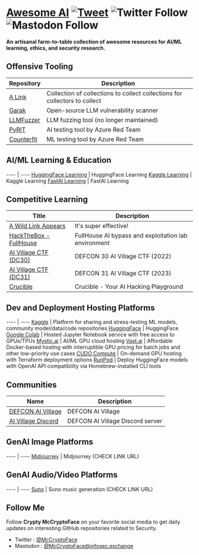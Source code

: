 # [Awesome AI](https://github.com/McCryptoFace/Awesome-AI) [![Tweet](https://img.shields.io/twitter/url/http/shields.io.svg?style=social)](https://twitter.com/intent/tweet?text=Awesome%20AI%20-%20a%20curated%20list%20of%20awesome%20resources%20for%20AI%2FML%20learning%2C%20ethics%2C%20and%20security%20research%20by%20@McCryptoFace&url=https://github.com/McCryptoFace/Awesome-AI&hashtags=llm,ai,genai,hacking) ![Twitter Follow](https://img.shields.io/twitter/follow/McCryptoFace) ![Mastodon Follow](https://img.shields.io/mastodon/follow/110652864476108445?domain=https%3A%2F%2Finfosec.exchange)

**An artisanal farm-to-table collection of awesome resources for AI/ML learning, ethics, and security research.**

## Offensive Tooling

Repository | Description
---- | ----
[A Link](https://github.com/alink/link-goes-here) | Collection of collections to collect collections for collectors to collect
[Garak](https://github.com/leondz/garak) | Open-source LLM vulnerability scanner
[LLMFuzzer](https://github.com/mnns/LLMFuzzer) | LLM fuzzing tool (no longer maintained)
[PyRIT](https://github.com/Azure/PyRIT/tree/main) | AI testing tool by Azure Red Team
[Counterfit](https://github.com/Azure/counterfit) | ML testing tool by Azure Red Team

## AI/ML Learning & Education
---- | ----
[HuggingFace Learning](https://huggingface.co/learn) | HuggingFace Learning
[Kaggle Learning](https://www.kaggle.com/learn) | Kaggle Learning
[FastAI Learning](https://course.fast.ai/) | FastAI Learning

## Competitive Learning

Title | Description
---- | ----
[A Wild Link Appears](https://github.com/alink2/linkme) | It's super effective!
[HackTheBox - FullHouse](https://www.hackthebox.com/blog/fullhouse-ai-lab) | FullHouse AI bypass and exploitation lab environment
[AI Village CTF (DC30)](https://www.kaggle.com/competitions/ai-village-ctf) | DEFCON 30 AI Village CTF (2022)
[AI Village CTF (DC31)](https://www.kaggle.com/competitions/ai-village-capture-the-flag-defcon31) | DEFCON 31 AI Village CTF (2023)
[Crucible](https://crucible.dreadnode.io) | Crucible - Your AI Hacking Playground

## Dev and Deployment Hosting Platforms
---- | ----
[Kaggle](https://kaggle.com) | Platform for sharing and stress-testing ML models, community model/data/code repositories
[HuggingFace](https://huggingface.co) | HuggingFace
[Google Colab](https://colab.google) | Hosted Jupyter Notebook service with free access to GPUs/TPUs
[Mystic.ai](https://mystic.ai) | AI/ML GPU cloud hosting
[Vast.ai](https://vast.ai) | Affordable Docker-based hosting with interruptible GPU pricing for batch jobs and other low-priority use cases
[CUDO Compute](https://www.cudocompute.com) | On-demand GPU hosting with Terraform deployment options
[RunPod](https://runpod.io) | Deploy HuggingFace models with OpenAI API compatibility via Homebrew-installed CLI tools


## Communities

Name | Description
---- | ----
[DEFCON AI Village](https://aivillage.org) | DEFCON AI Village
[AI Village Discord](https://discord.gg/c4hAzeRNGC) | DEFCON AI Village Discord server

## GenAI Image Platforms
---- | ----
[Midjourney](https://midjourney.org) | Midjourney (CHECK LINK URL)

## GenAI Audio/Video Platforms
---- | ----
[Suno](https://suno.ai) | Suno music generation (CHECK LINK URL)


## Follow Me

Follow **Crypty McCryptoFace** on your favorite social media to get daily updates on interesting GitHub repositories related to Security.
 - Twitter : [@McCryptoFace](https://twitter.com/McCryptoFace)
 - Mastodon : [@McCryptoFace@infosec.exchange](https://infosec.exchange/@McCryptoFace)
